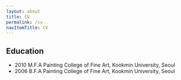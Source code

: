 ```yaml
---
layout: about
title: CV
permalink: /cv
navItemTitle: CV
---
```


## Education

- 2010 M.F.A Painting College of Fine Art, Kookmin University, Seoul
- 2006 B.F.A Painting College of Fine Art, Kookmin University, Seoul
